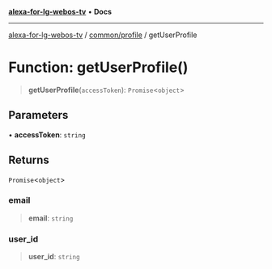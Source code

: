 [**alexa-for-lg-webos-tv**](../../../README.md) • **Docs**

***

[alexa-for-lg-webos-tv](../../../modules.md) / [common/profile](../README.md) / getUserProfile

# Function: getUserProfile()

> **getUserProfile**(`accessToken`): `Promise`\<`object`\>

## Parameters

• **accessToken**: `string`

## Returns

`Promise`\<`object`\>

### email

> **email**: `string`

### user\_id

> **user\_id**: `string`
